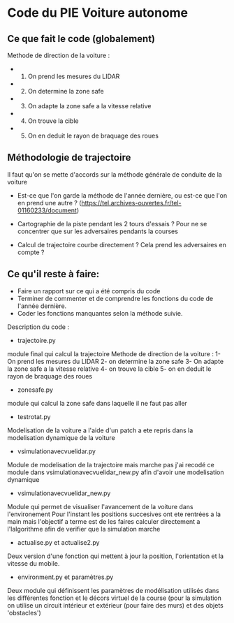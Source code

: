# Code du PIE Voiture autonome


## Ce que fait le code (globalement)

Methode de direction de la voiture :
- 1. On prend les mesures du LIDAR
- 2. On determine la zone safe 
- 3. On adapte la zone safe a la vitesse relative 
- 4. On trouve la cible 
- 5. On en deduit le rayon de braquage des roues 


## Méthodologie de trajectoire

Il faut qu'on se mette d'accords sur la méthode générale de conduite de la voiture

- Est-ce que l'on garde la méthode de l'année dernière, ou est-ce que l'on en prend une autre ?
(https://tel.archives-ouvertes.fr/tel-01160233/document)


- Cartographie de la piste pendant les 2 tours d'essais ? Pour ne se concentrer que sur les adversaires pendants la courses
- Calcul de trajectoire courbe directement ? Cela prend les adversaires en compte ?



## Ce qu'il reste à faire:

- Faire un rapport sur ce qui a été compris du code
- Terminer de commenter et de comprendre les fonctions du code de l'année dernière.
- Coder les fonctions manquantes selon la méthode suivie.



Description du code :


- trajectoire.py

module final qui calcul la trajectoire 
Methode de direction de la voiture : 
	1- On prend les mesures du LIDAR
	2- on determine la zone safe 
	3- On adapte la zone safe a la vitesse relative 
	4- on trouve la cible 
	5- on en deduit le rayon de braquage des roues 


- zonesafe.py

module qui calcul la zone safe dans laquelle il ne faut pas aller 

- testrotat.py

Modelisation de la voiture a l'aide d'un patch 
a ete repris dans la modelisation dynamique de la voiture 

- vsimulationavecvuelidar.py

Module de modelisation de la trajectoire mais marche pas j'ai recodé ce module dans 
vsimulationavecvuelidar_new.py afin d'avoir une modelisation dynamique 

- vsimulationavecvuelidar_new.py

Module qui permet de visualiser l'avancement de la voiture dans l'environement Pour l'instant les positions succesives ont ete rentrées a la main mais l'objectif a terme est de les faires calculer directement a l'lalgorithme afin de verifier que la simulation marche 


- actualise.py et actualise2.py

Deux version d'une fonction qui mettent à jour la position, l'orientation et la vitesse du mobile.

- environment.py et paramètres.py

Deux module qui définissent les paramètres de modélisation utilisés dans les différentes fonction et le décors virtuel de la course (pour la simulation on utilise un circuit intérieur et extérieur (pour faire des murs) et des objets 'obstacles')
